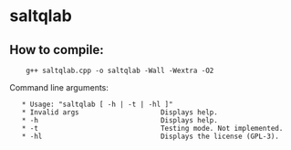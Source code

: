 # saltqlab

## How to compile:
```
    g++ saltqlab.cpp -o saltqlab -Wall -Wextra -O2
```



Command line arguments:

```
   * Usage: "saltqlab [ -h | -t | -hl ]"
   * Invalid args                    Displays help.
   * -h                              Displays help.
   * -t                              Testing mode. Not implemented.
   * -hl                             Displays the license (GPL-3).
```